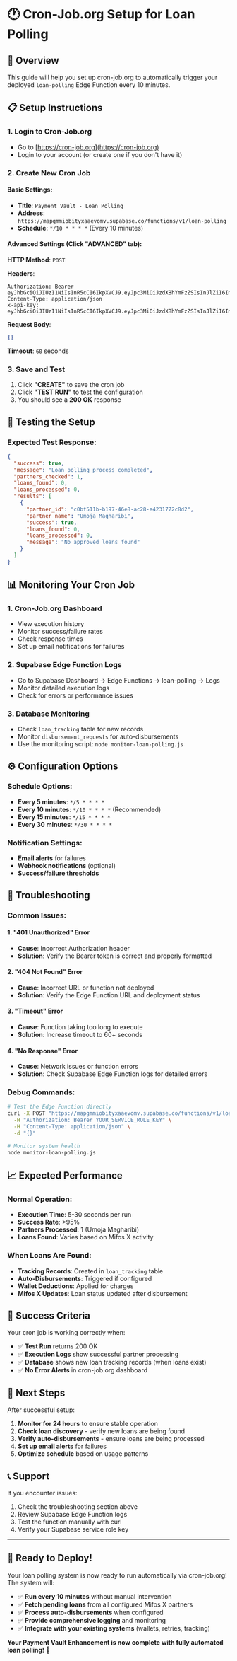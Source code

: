 # 🕐 Cron-Job.org Setup for Loan Polling

## 🎯 Overview
This guide will help you set up cron-job.org to automatically trigger your deployed `loan-polling` Edge Function every 10 minutes.

## 📋 Setup Instructions

### 1. Login to Cron-Job.org
- Go to [https://cron-job.org](https://cron-job.org)
- Login to your account (or create one if you don't have it)

### 2. Create New Cron Job

#### Basic Settings:
- **Title**: `Payment Vault - Loan Polling`
- **Address**: `https://mapgmmiobityxaaevomv.supabase.co/functions/v1/loan-polling`
- **Schedule**: `*/10 * * * *` (Every 10 minutes)

#### Advanced Settings (Click "ADVANCED" tab):

**HTTP Method**: `POST`

**Headers**:
```
Authorization: Bearer eyJhbGciOiJIUzI1NiIsInR5cCI6IkpXVCJ9.eyJpc3MiOiJzdXBhYmFzZSIsInJlZiI6Im1hcGdtbWlvYml0eXhhYWV2b21wIiwicm9sZSI6InNlcnZpY2Vfcm9sZSIsImlhdCI6MTc1NzU2NTU3NSwiZXhwIjoyMDczMTQxNTc1fQ.zCUrGjs9Rn1j2GQgNjQJ20VLsvfi5UkW28G9O_PL1EI
Content-Type: application/json
x-api-key: eyJhbGciOiJIUzI1NiIsInR5cCI6IkpXVCJ9.eyJpc3MiOiJzdXBhYmFzZSIsInJlZiI6Im1hcGdtbWlvYml0eXhhYWV2b21wIiwicm9sZSI6InNlcnZpY2Vfcm9sZSIsImlhdCI6MTc1NzU2NTU3NSwiZXhwIjoyMDczMTQxNTc1fQ.zCUrGjs9Rn1j2GQgNjQJ20VLsvfi5UkW28G9O_PL1EI
```

**Request Body**:
```json
{}
```

**Timeout**: `60` seconds

### 3. Save and Test

1. Click **"CREATE"** to save the cron job
2. Click **"TEST RUN"** to test the configuration
3. You should see a **200 OK** response

## 🧪 Testing the Setup

### Expected Test Response:
```json
{
  "success": true,
  "message": "Loan polling process completed",
  "partners_checked": 1,
  "loans_found": 0,
  "loans_processed": 0,
  "results": [
    {
      "partner_id": "c0bf511b-b197-46e8-ac28-a4231772c8d2",
      "partner_name": "Umoja Magharibi",
      "success": true,
      "loans_found": 0,
      "loans_processed": 0,
      "message": "No approved loans found"
    }
  ]
}
```

## 📊 Monitoring Your Cron Job

### 1. Cron-Job.org Dashboard
- View execution history
- Monitor success/failure rates
- Check response times
- Set up email notifications for failures

### 2. Supabase Edge Function Logs
- Go to Supabase Dashboard → Edge Functions → loan-polling → Logs
- Monitor detailed execution logs
- Check for errors or performance issues

### 3. Database Monitoring
- Check `loan_tracking` table for new records
- Monitor `disbursement_requests` for auto-disbursements
- Use the monitoring script: `node monitor-loan-polling.js`

## ⚙️ Configuration Options

### Schedule Options:
- **Every 5 minutes**: `*/5 * * * *`
- **Every 10 minutes**: `*/10 * * * *` (Recommended)
- **Every 15 minutes**: `*/15 * * * *`
- **Every 30 minutes**: `*/30 * * * *`

### Notification Settings:
- **Email alerts** for failures
- **Webhook notifications** (optional)
- **Success/failure thresholds**

## 🔧 Troubleshooting

### Common Issues:

#### 1. "401 Unauthorized" Error
- **Cause**: Incorrect Authorization header
- **Solution**: Verify the Bearer token is correct and properly formatted

#### 2. "404 Not Found" Error
- **Cause**: Incorrect URL or function not deployed
- **Solution**: Verify the Edge Function URL and deployment status

#### 3. "Timeout" Error
- **Cause**: Function taking too long to execute
- **Solution**: Increase timeout to 60+ seconds

#### 4. "No Response" Error
- **Cause**: Network issues or function errors
- **Solution**: Check Supabase Edge Function logs for detailed errors

### Debug Commands:
```bash
# Test the Edge Function directly
curl -X POST "https://mapgmmiobityxaaevomv.supabase.co/functions/v1/loan-polling" \
  -H "Authorization: Bearer YOUR_SERVICE_ROLE_KEY" \
  -H "Content-Type: application/json" \
  -d "{}"

# Monitor system health
node monitor-loan-polling.js
```

## 📈 Expected Performance

### Normal Operation:
- **Execution Time**: 5-30 seconds per run
- **Success Rate**: >95%
- **Partners Processed**: 1 (Umoja Magharibi)
- **Loans Found**: Varies based on Mifos X activity

### When Loans Are Found:
- **Tracking Records**: Created in `loan_tracking` table
- **Auto-Disbursements**: Triggered if configured
- **Wallet Deductions**: Applied for charges
- **Mifos X Updates**: Loan status updated after disbursement

## 🎯 Success Criteria

Your cron job is working correctly when:
- ✅ **Test Run** returns 200 OK
- ✅ **Execution Logs** show successful partner processing
- ✅ **Database** shows new loan tracking records (when loans exist)
- ✅ **No Error Alerts** in cron-job.org dashboard

## 🚀 Next Steps

After successful setup:

1. **Monitor for 24 hours** to ensure stable operation
2. **Check loan discovery** - verify new loans are being found
3. **Verify auto-disbursements** - ensure loans are being processed
4. **Set up email alerts** for failures
5. **Optimize schedule** based on usage patterns

## 📞 Support

If you encounter issues:
1. Check the troubleshooting section above
2. Review Supabase Edge Function logs
3. Test the function manually with curl
4. Verify your Supabase service role key

---

## 🎉 Ready to Deploy!

Your loan polling system is now ready to run automatically via cron-job.org! The system will:

- ✅ **Run every 10 minutes** without manual intervention
- ✅ **Fetch pending loans** from all configured Mifos X partners
- ✅ **Process auto-disbursements** when configured
- ✅ **Provide comprehensive logging** and monitoring
- ✅ **Integrate with your existing systems** (wallets, retries, tracking)

**Your Payment Vault Enhancement is now complete with fully automated loan polling!** 🚀


